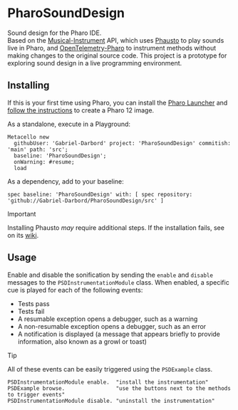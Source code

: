# PharoSoundDesign

Sound design for the Pharo IDE.  
Based on the [Musical-Instrument](https://github.com/Gabriel-Darbord/Musical-Instrument) API, which uses [Phausto](https://github.com/lucretiomsp/Phausto) to play sounds live in Pharo, and [OpenTelemetry-Pharo](https://github.com/Gabriel-Darbord/opentelemetry-pharo) to instrument methods without making changes to the original source code.
This project is a prototype for exploring sound design in a live programming environment.

## Installing

If this is your first time using Pharo, you can install the [Pharo Launcher](https://pharo.org/download) and [follow the instructions](https://pharo-project.github.io/pharo-launcher/create-images/) to create a Pharo 12 image.

As a standalone, execute in a Playground:
```st
Metacello new
  githubUser: 'Gabriel-Darbord' project: 'PharoSoundDesign' commitish: 'main' path: 'src';
  baseline: 'PharoSoundDesign';
  onWarning: #resume;
  load
```
As a dependency, add to your baseline:
```st
spec baseline: 'PharoSoundDesign' with: [ spec repository: 'github://Gabriel-Darbord/PharoSoundDesign/src' ]
```
> [!IMPORTANT]
> Installing Phausto *may* require additional steps. If the installation fails, see on its [wiki](https://github.com/lucretiomsp/phausto/wiki).

## Usage

Enable and disable the sonification by sending the `enable` and `disable` messages to the `PSDInstrumentationModule` class.
When enabled, a specific cue is played for each of the following events:
- Tests pass
- Tests fail
- A resumable exception opens a debugger, such as a warning
- A non-resumable exception opens a debugger, such as an error
- A notification is displayed (a message that appears briefly to provide information, also known as a growl or toast)

> [!TIP]
> All of these events can be easily triggered using the `PSDExample` class.

```st
PSDInstrumentationModule enable.  "install the instrumentation"
PSDExample browse.                "use the buttons next to the methods to trigger events"
PSDInstrumentationModule disable. "uninstall the instrumentation"
```
